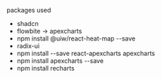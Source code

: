 packages used

- shadcn
- flowbite -> apexcharts
- npm install @uiw/react-heat-map --save
- radix-ui
- npm install --save react-apexcharts apexcharts
- npm install apexcharts --save
- npm install recharts